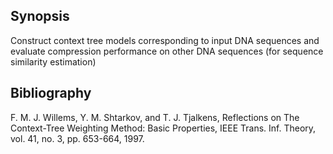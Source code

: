 ## Synopsis
Construct context tree models corresponding to input DNA sequences and 
evaluate compression performance on other DNA sequences (for sequence 
similarity estimation)

## Bibliography
F. M. J. Willems, Y. M. Shtarkov, and T. J. Tjalkens, Reflections on The 
Context-Tree Weighting Method: Basic Properties, IEEE Trans. Inf. 
Theory, vol. 41, no. 3, pp. 653-664, 1997.

